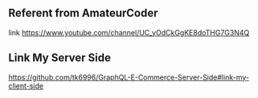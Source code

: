 ## Referent from AmateurCoder

link https://www.youtube.com/channel/UC_yOdCkGgKE8doTHG7G3N4Q

## Link My Server Side

https://github.com/tk6996/GraphQL-E-Commerce-Server-Side#link-my-client-side
